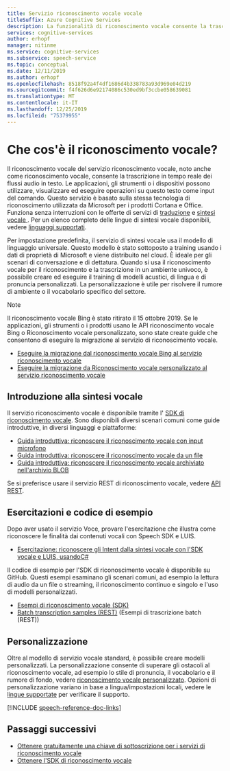 ```yaml
---
title: Servizio riconoscimento vocale vocale
titleSuffix: Azure Cognitive Services
description: La funzionalità di riconoscimento vocale consente la trascrizione in tempo reale dei flussi audio in testo. Le applicazioni, gli strumenti o i dispositivi possono utilizzare, visualizzare ed eseguire azioni su questo input di testo. Questo servizio funziona senza interruzioni con le funzionalità di sintesi vocale e traduzione vocale.
services: cognitive-services
author: erhopf
manager: nitinme
ms.service: cognitive-services
ms.subservice: speech-service
ms.topic: conceptual
ms.date: 12/11/2019
ms.author: erhopf
ms.openlocfilehash: 8518f92a4f4df1686d4b338783a93d969e04d219
ms.sourcegitcommit: f4f626d6e92174086c530ed9bf3ccbe058639081
ms.translationtype: MT
ms.contentlocale: it-IT
ms.lasthandoff: 12/25/2019
ms.locfileid: "75379955"
---
```

# <a name="what-is-speech-to-text"></a>Che cos'è il riconoscimento vocale?

Il riconoscimento vocale del servizio riconoscimento vocale, noto anche come riconoscimento vocale, consente la trascrizione in tempo reale dei flussi audio in testo. Le applicazioni, gli strumenti o i dispositivi possono utilizzare, visualizzare ed eseguire operazioni su questo testo come input del comando. Questo servizio è basato sulla stessa tecnologia di riconoscimento utilizzata da Microsoft per i prodotti Cortana e Office. Funziona senza interruzioni con le offerte di servizi di <a href="./speech-translation.md" target="_blank"> <span class="docon docon-navigate-external x-hidden-focus"></span> traduzione</a> e <a href="./text-to-speech.md" target="_blank">sintesi vocale <span class="docon docon-navigate-external x-hidden-focus"></span> </a> . Per un elenco completo delle lingue di sintesi vocale disponibili, vedere [linguaggi supportati](language-support.md#speech-to-text).

Per impostazione predefinita, il servizio di sintesi vocale usa il modello di linguaggio universale. Questo modello è stato sottoposto a training usando i dati di proprietà di Microsoft e viene distribuito nel cloud. È ideale per gli scenari di conversazione e di dettatura. Quando si usa il riconoscimento vocale per il riconoscimento e la trascrizione in un ambiente univoco, è possibile creare ed eseguire il training di modelli acustici, di lingua e di pronuncia personalizzati. La personalizzazione è utile per risolvere il rumore di ambiente o il vocabolario specifico del settore.

> [!NOTE]
> Il riconoscimento vocale Bing è stato ritirato il 15 ottobre 2019. Se le applicazioni, gli strumenti o i prodotti usano le API riconoscimento vocale Bing o Riconoscimento vocale personalizzato, sono state create guide che consentono di eseguire la migrazione al servizio di riconoscimento vocale.
> - [Eseguire la migrazione dal riconoscimento vocale Bing al servizio riconoscimento vocale](how-to-migrate-from-bing-speech.md)
> - [Eseguire la migrazione da Riconoscimento vocale personalizzato al servizio riconoscimento vocale](how-to-migrate-from-custom-speech-service.md)

## <a name="get-started-with-speech-to-text"></a>Introduzione alla sintesi vocale

Il servizio riconoscimento vocale è disponibile tramite l' [SDK di riconoscimento vocale](speech-sdk.md). Sono disponibili diversi scenari comuni come guide introduttive, in diversi linguaggi e piattaforme:

 - [Guida introduttiva: riconoscere il riconoscimento vocale con input microfono](quickstarts/speech-to-text-from-microphone.md)
 - [Guida introduttiva: riconoscere il riconoscimento vocale da un file](quickstarts/speech-to-text-from-file.md)
 - [Guida introduttiva: riconoscere il riconoscimento vocale archiviato nell'archivio BLOB](quickstarts/from-blob.md)

Se si preferisce usare il servizio REST di riconoscimento vocale, vedere [API REST](rest-speech-to-text.md).

## <a name="tutorials-and-sample-code"></a>Esercitazioni e codice di esempio

Dopo aver usato il servizio Voce, provare l'esercitazione che illustra come riconoscere le finalità dai contenuti vocali con Speech SDK e LUIS.

- [Esercitazione: riconoscere gli Intent dalla sintesi vocale con l'SDK vocale e LUIS, usandoC#](how-to-recognize-intents-from-speech-csharp.md)

Il codice di esempio per l'SDK di riconoscimento vocale è disponibile su GitHub. Questi esempi esaminano gli scenari comuni, ad esempio la lettura di audio da un file o streaming, il riconoscimento continuo e singolo e l'uso di modelli personalizzati.

- [Esempi di riconoscimento vocale (SDK)](https://github.com/Azure-Samples/cognitive-services-speech-sdk)
- [Batch transcription samples (REST)](https://github.com/Azure-Samples/cognitive-services-speech-sdk/tree/master/samples/batch) (Esempi di trascrizione batch (REST))

## <a name="customization"></a>Personalizzazione

Oltre al modello di servizio vocale standard, è possibile creare modelli personalizzati. La personalizzazione consente di superare gli ostacoli al riconoscimento vocale, ad esempio lo stile di pronuncia, il vocabolario e il rumore di fondo, vedere [riconoscimento vocale personalizzato](how-to-custom-speech.md). Opzioni di personalizzazione variano in base a lingua/impostazioni locali, vedere le [lingue supportate](supported-languages.md) per verificare il supporto.

[!INCLUDE [speech-reference-doc-links](includes/speech-reference-doc-links.md)]

## <a name="next-steps"></a>Passaggi successivi

- [Ottenere gratuitamente una chiave di sottoscrizione per i servizi di riconoscimento vocale](get-started.md)
- [Ottenere l'SDK di riconoscimento vocale](speech-sdk.md)
